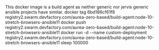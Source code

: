 This docker image is a build agent as neither generic nor jervis generic ansible projects have similar.
docker tag  6bd186cf61f8 registry2.swarm.devfactory.com/aurea-zero-based/build-agent:node-10-stretch-browsers-ansible11
docker push registry2.swarm.devfactory.com/aurea-zero-based/build-agent:node-10-stretch-browsers-ansible11
docker run -d --name custom-deployment registry2.swarm.devfactory.com/aurea-zero-based/build-agent:node-10-stretch-browsers-ansible11 sleep 100000
